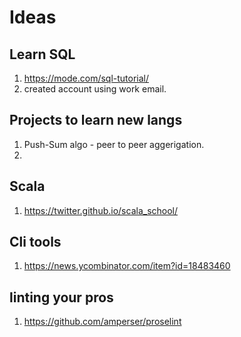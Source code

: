 # Ideas
## Learn SQL
1. https://mode.com/sql-tutorial/
2. created account using work email.

## Projects to learn new langs
1. Push-Sum algo - peer to peer aggerigation.
2. <placeholder>

## Scala
1. https://twitter.github.io/scala_school/

## Cli tools
1. https://news.ycombinator.com/item?id=18483460

## linting your pros
1. https://github.com/amperser/proselint
